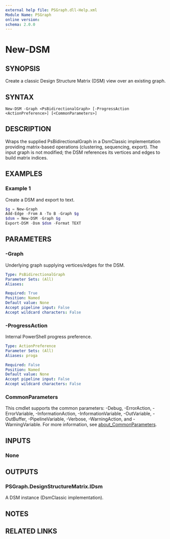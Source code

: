 ```yaml
---
external help file: PSGraph.dll-Help.xml
Module Name: PSGraph
online version:
schema: 2.0.0
---
```


# New-DSM

## SYNOPSIS
Create a classic Design Structure Matrix (DSM) view over an existing graph.

## SYNTAX

```
New-DSM -Graph <PsBidirectionalGraph> [-ProgressAction <ActionPreference>] [<CommonParameters>]
```

## DESCRIPTION
Wraps the supplied PsBidirectionalGraph in a DsmClassic implementation providing matrix-based
operations (clustering, sequencing, export). The input graph is not modified; the DSM references
its vertices and edges to build matrix indices.

## EXAMPLES

### Example 1
Create a DSM and export to text.
```powershell
$g = New-Graph
Add-Edge -From A -To B -Graph $g
$dsm = New-DSM -Graph $g
Export-DSM -Dsm $dsm -Format TEXT
```

## PARAMETERS

### -Graph
Underlying graph supplying vertices/edges for the DSM.

```yaml
Type: PsBidirectionalGraph
Parameter Sets: (All)
Aliases:

Required: True
Position: Named
Default value: None
Accept pipeline input: False
Accept wildcard characters: False
```

### -ProgressAction
Internal PowerShell progress preference.

```yaml
Type: ActionPreference
Parameter Sets: (All)
Aliases: proga

Required: False
Position: Named
Default value: None
Accept pipeline input: False
Accept wildcard characters: False
```

### CommonParameters
This cmdlet supports the common parameters: -Debug, -ErrorAction, -ErrorVariable, -InformationAction, -InformationVariable, -OutVariable, -OutBuffer, -PipelineVariable, -Verbose, -WarningAction, and -WarningVariable. For more information, see [about_CommonParameters](http://go.microsoft.com/fwlink/?LinkID=113216).

## INPUTS

### None
## OUTPUTS

### PSGraph.DesignStructureMatrix.IDsm
A DSM instance (DsmClassic implementation).
## NOTES

## RELATED LINKS
